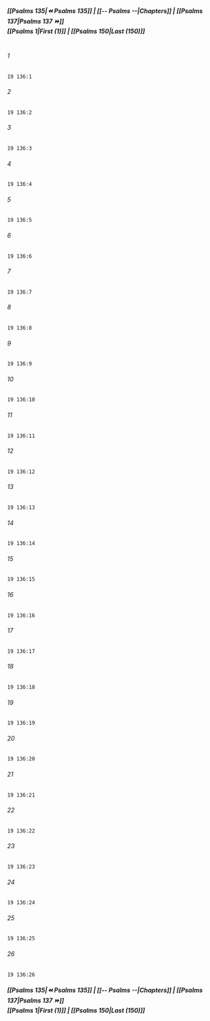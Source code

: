 
##### **[[Psalms 135|⏪ Psalms 135]] | [[-- Psalms --|Chapters]] | [[Psalms 137|Psalms 137 ⏩]]**<br>**[[Psalms 1|First (1)]] | [[Psalms 150|Last (150)]]**<br><br>

###### 1
``` verse
19 136:1
```
###### 2
``` verse
19 136:2
```
###### 3
``` verse
19 136:3
```
###### 4
``` verse
19 136:4
```
###### 5
``` verse
19 136:5
```
###### 6
``` verse
19 136:6
```
###### 7
``` verse
19 136:7
```
###### 8
``` verse
19 136:8
```
###### 9
``` verse
19 136:9
```
###### 10
``` verse
19 136:10
```
###### 11
``` verse
19 136:11
```
###### 12
``` verse
19 136:12
```
###### 13
``` verse
19 136:13
```
###### 14
``` verse
19 136:14
```
###### 15
``` verse
19 136:15
```
###### 16
``` verse
19 136:16
```
###### 17
``` verse
19 136:17
```
###### 18
``` verse
19 136:18
```
###### 19
``` verse
19 136:19
```
###### 20
``` verse
19 136:20
```
###### 21
``` verse
19 136:21
```
###### 22
``` verse
19 136:22
```
###### 23
``` verse
19 136:23
```
###### 24
``` verse
19 136:24
```
###### 25
``` verse
19 136:25
```
###### 26
``` verse
19 136:26
```

##### **[[Psalms 135|⏪ Psalms 135]] | [[-- Psalms --|Chapters]] | [[Psalms 137|Psalms 137 ⏩]]**<br>**[[Psalms 1|First (1)]] | [[Psalms 150|Last (150)]]**
